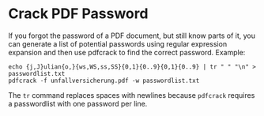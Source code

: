 # Crack PDF Password

If you forgot the password of a PDF document, but still know parts of it, you can generate a list of potential passwords using regular expression expansion and then use pdfcrack to find the correct password. Example:

```
echo {j,J}ulian{o,}{ws,WS,ss,SS}{0,1}{0..9}{0,1}{0..9} | tr " " "\n" > passwordlist.txt
pdfcrack -f unfallversicherung.pdf -w passwordlist.txt
```

The `tr` command replaces spaces with newlines because `pdfcrack` requires a passwordlist with one password per line.
